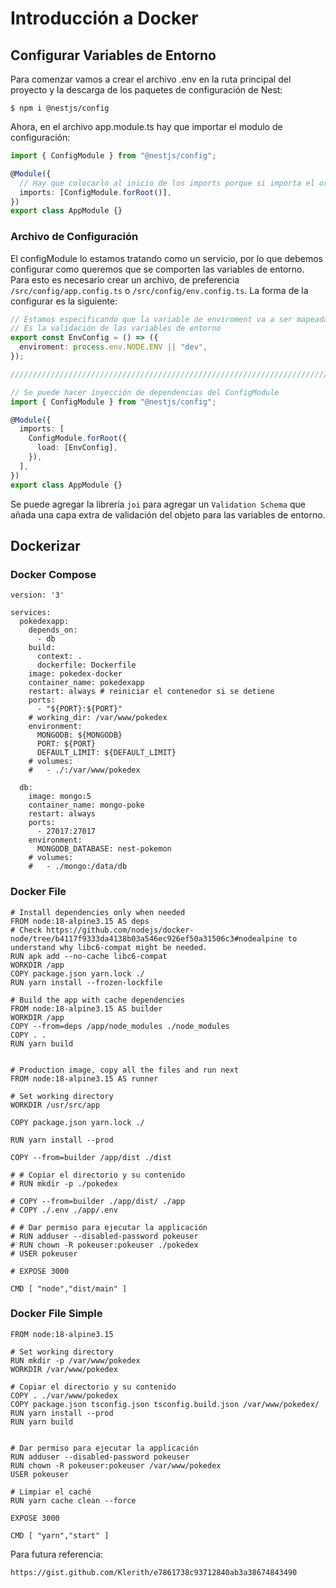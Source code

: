 # Introducción a Docker

## Configurar Variables de Entorno

Para comenzar vamos a crear el archivo .env en la ruta principal del proyecto y la descarga de los paquetes de configuración de Nest:

```
$ npm i @nestjs/config
```

Ahora, en el archivo app.module.ts hay que importar el modulo de configuración:

```typescript
import { ConfigModule } from "@nestjs/config";

@Module({
  // Hay que colocarlo al inicio de los imports porque si importa el orden
  imports: [ConfigModule.forRoot()],
})
export class AppModule {}
```

### Archivo de Configuración

El configModule lo estamos tratando como un servicio, por lo que debemos configurar como queremos que se comporten las variables de entorno. Para esto es necesario crear un archivo, de preferencia `/src/config/app.config.ts` o `/src/config/env.config.ts`. La forma de la configurar es la siguiente:

```typescript
// Estamos especificando que la variable de enviroment va a ser mapeada de la siguiente forma
// Es la validación de las variables de entorno
export const EnvConfig = () => ({
  enviroment: process.env.NODE.ENV || "dev",
});

//////////////////////////////////////////////////////////////////////////////////////////////

// Se puede hacer inyección de dependencias del ConfigModule
import { ConfigModule } from "@nestjs/config";

@Module({
  imports: [
    ConfigModule.forRoot({
      load: [EnvConfig],
    }),
  ],
})
export class AppModule {}
```

Se puede agregar la librería `joi` para agregar un `Validation Schema` que añada una capa extra de validación del objeto para las variables de entorno.

## Dockerizar

### Docker Compose

```docker
version: '3'

services:
  pokedexapp:
    depends_on:
      - db
    build:
      context: .
      dockerfile: Dockerfile
    image: pokedex-docker
    container_name: pokedexapp
    restart: always # reiniciar el contenedor si se detiene
    ports:
      - "${PORT}:${PORT}"
    # working_dir: /var/www/pokedex
    environment:
      MONGODB: ${MONGODB}
      PORT: ${PORT}
      DEFAULT_LIMIT: ${DEFAULT_LIMIT}
    # volumes:
    #   - ./:/var/www/pokedex

  db:
    image: mongo:5
    container_name: mongo-poke
    restart: always
    ports:
      - 27017:27017
    environment:
      MONGODB_DATABASE: nest-pokemon
    # volumes:
    #   - ./mongo:/data/db
```

### Docker File

```docker
# Install dependencies only when needed
FROM node:18-alpine3.15 AS deps
# Check https://github.com/nodejs/docker-node/tree/b4117f9333da4138b03a546ec926ef50a31506c3#nodealpine to understand why libc6-compat might be needed.
RUN apk add --no-cache libc6-compat
WORKDIR /app
COPY package.json yarn.lock ./
RUN yarn install --frozen-lockfile

# Build the app with cache dependencies
FROM node:18-alpine3.15 AS builder
WORKDIR /app
COPY --from=deps /app/node_modules ./node_modules
COPY . .
RUN yarn build


# Production image, copy all the files and run next
FROM node:18-alpine3.15 AS runner

# Set working directory
WORKDIR /usr/src/app

COPY package.json yarn.lock ./

RUN yarn install --prod

COPY --from=builder /app/dist ./dist

# # Copiar el directorio y su contenido
# RUN mkdir -p ./pokedex

# COPY --from=builder ./app/dist/ ./app
# COPY ./.env ./app/.env

# # Dar permiso para ejecutar la applicación
# RUN adduser --disabled-password pokeuser
# RUN chown -R pokeuser:pokeuser ./pokedex
# USER pokeuser

# EXPOSE 3000

CMD [ "node","dist/main" ]
```

### Docker File Simple

```docker
FROM node:18-alpine3.15

# Set working directory
RUN mkdir -p /var/www/pokedex
WORKDIR /var/www/pokedex

# Copiar el directorio y su contenido
COPY . ./var/www/pokedex
COPY package.json tsconfig.json tsconfig.build.json /var/www/pokedex/
RUN yarn install --prod
RUN yarn build


# Dar permiso para ejecutar la applicación
RUN adduser --disabled-password pokeuser
RUN chown -R pokeuser:pokeuser /var/www/pokedex
USER pokeuser

# Limpiar el caché
RUN yarn cache clean --force

EXPOSE 3000

CMD [ "yarn","start" ]
```

Para futura referencia:

```
https://gist.github.com/Klerith/e7861738c93712840ab3a38674843490
```
